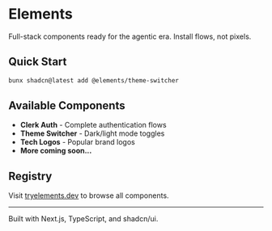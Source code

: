 # Elements

Full-stack components ready for the agentic era. Install flows, not pixels.

## Quick Start

```bash
bunx shadcn@latest add @elements/theme-switcher
```

## Available Components

- **Clerk Auth** - Complete authentication flows
- **Theme Switcher** - Dark/light mode toggles  
- **Tech Logos** - Popular brand logos
- **More coming soon...**

## Registry

Visit [tryelements.dev](https://tryelements.dev) to browse all components.

---

Built with Next.js, TypeScript, and shadcn/ui.
